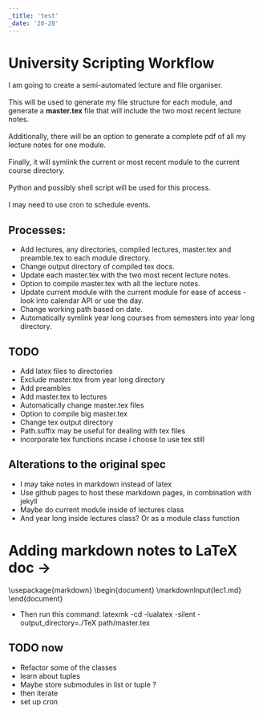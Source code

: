 ```yaml
---
_title: 'test'
_date: '20-28'
---
```


# University Scripting Workflow

I am going to create a semi-automated lecture and file organiser.
\
\
This will be used to generate my file structure for each module, and generate a **master.tex** file that will include the two most recent lecture notes.
\
\
Additionally, there will be an option to generate a complete pdf of all my lecture notes for one module.
\
\
Finally, it will symlink the current or most recent module to the current course directory.
\
\
Python and possibly shell script will be used for this process.
\
\
I may need to use cron to schedule events.

## Processes:
- Add lectures, any directories, compiled lectures, master.tex and preamble.tex to each module directory.
- Change output directory of compiled tex docs.
- Update each master.tex with the two most recent lecture notes.
- Option to compile master.tex with all the lecture notes.
- Update current module with the current module for ease of access - look into calendar API or use the day.
- Change working path based on date.
- Automatically symlink year long courses from semesters into year long directory.

## TODO
- Add latex files to directories
- Exclude master.tex from year long directory
- Add preambles
- Add master.tex to lectures
- Automatically change master.tex files
- Option to compile big master.tex
- Change tex output directory
- Path.suffix may be useful for dealing with tex files
- incorporate tex functions incase i choose to use tex still

## Alterations to the original spec
- I may take notes in markdown instead of latex
- Use github pages to host these markdown pages, in combination with jekyll
- Maybe do current module inside of lectures class
- And year long inside lectures class? Or as a module class function

# Adding markdown notes to LaTeX doc -> 
\usepackage{markdown}
\begin{document}
\markdownInput{lec1.md}
\end{document}

- Then run this command: 
latexmk -cd -lualatex -silent -output_directory=./TeX path/master.tex

## TODO now
- Refactor some of the classes
- learn about tuples
- Maybe store submodules in list or tuple ?
- then iterate
- set up cron
